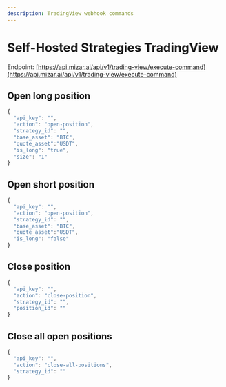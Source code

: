 ```yaml
---
description: TradingView webhook commands
---
```


# Self-Hosted Strategies TradingView

Endpoint: [https://api.mizar.ai/api/v1/trading-view/execute-command](https://api.mizar.ai/api/v1/trading-view/execute-command)

## Open long position

```javascript
{
  "api_key": "",
  "action": "open-position",
  "strategy_id": "",
  "base_asset": "BTC",
  "quote_asset":"USDT",
  "is_long": "true",
  "size": "1"
}
```

## Open short position

```javascript
{
  "api_key": "",
  "action": "open-position",
  "strategy_id": "",
  "base_asset": "BTC",
  "quote_asset":"USDT",
  "is_long": "false"
}
```

## Close position

```javascript
{
  "api_key": "",
  "action": "close-position",
  "strategy_id": "",
  "position_id": ""
}
```

## Close all open positions

```javascript
{
  "api_key": "",
  "action": "close-all-positions",
  "strategy_id": ""
}
```

